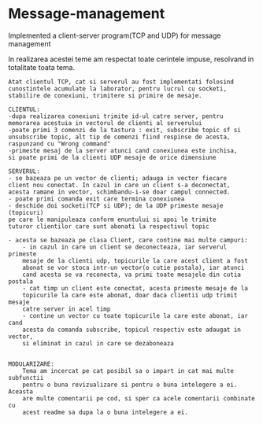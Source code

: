# Message-management
 Implemented a client-server program(TCP and UDP) for message management

In realizarea acestei teme am respectat toate cerintele impuse,
 	resolvand in totalitate toata tema.

 	Atat clientul TCP, cat si serverul au fost implementati folosind
 	cunostintele acumulate la laborator, pentru lucrul cu socketi,
 	stabilire de conexiuni, trimitere si primire de mesaje.

 	CLIENTUL:
 	-dupa realizarea conexiuni trimite id-ul catre server, pentru
 	memorarea acestuia in vectorul de clienti al serverului
 	-poate primi 3 comenzi de la tastura : exit, subscribe topic sf si
 	unsubscribe topic, alt tip de comenzi fiind respinse de acesta,
 	raspunzand cu "Wrong command"
 	-primeste mesaj de la server atunci cand conexiunea este inchisa,
 	si poate primi de la clienti UDP mesaje de orice dimensiune

 	SERVERUL:
 	- se bazeaza pe un vector de clienti; adauga in vector fiecare
 	client nou conectat. In cazul in care un client s-a deconectat,
 	acesta ramane in vector, schimbandu-i-se doar campul connected.
 	- poate primi comanda exit care termina conexiunea
 	- deschide doi socketi(TCP si UDP); de la UDP primeste mesaje (topicuri)
 	pe care le manipuleaza conform enuntului si apoi le trimite
 	tuturor clientilor care sunt abonati la respectivul topic

 	- acesta se bazeaza pe clasa Client, care contine mai multe campuri:
 		- in cazul in care un client se deconecteaza, iar serverul primeste
 		mesaje de la clienti udp, topicurile la care acest client a fost
 		abonat se vor stoca intr-un vector(o cutie postala), iar atunci
 		cand acesta se va reconecta, va primi toate mesajele din cutia postala
 		- cat timp un client este conectat, acesta primeste mesaje de la
 		topicurile la care este abonat, doar daca clientii udp trimit mesaje
 		catre server in acel timp
 		- contine un vector cu toate topicurile la care este abonat, iar cand
 		acesta da comanda subscribe, topicul respectiv este adaugat in vector,
 		si eliminat in cazul in care se dezaboneaza


 	MODULARIZARE:
 		Tema am incercat pe cat posibil sa o impart in cat mai multe subfunctii
 		pentru o buna revizualizare si pentru o buna intelegere a ei. Aceasta
 		are multe comentarii pe cod, si sper ca acele comentarii combinate cu
 		acest readme sa dupa la o buna intelegere a ei.

